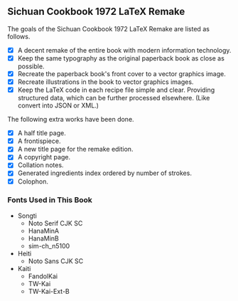 <!--
BSD 3-Clause License

Copyright (c) 2023 Quux System and Technology. All rights reserved.

Redistribution and use in source and binary forms, with or without
modification, are permitted provided that the following conditions are met:

1. Redistributions of source code must retain the above copyright notice, this
   list of conditions and the following disclaimer.

2. Redistributions in binary form must reproduce the above copyright notice,
   this list of conditions and the following disclaimer in the documentation
   and/or other materials provided with the distribution.

3. Neither the name of the copyright holder nor the names of its
   contributors may be used to endorse or promote products derived from
   this software without specific prior written permission.

THIS SOFTWARE IS PROVIDED BY THE COPYRIGHT HOLDERS AND CONTRIBUTORS "AS IS"
AND ANY EXPRESS OR IMPLIED WARRANTIES, INCLUDING, BUT NOT LIMITED TO, THE
IMPLIED WARRANTIES OF MERCHANTABILITY AND FITNESS FOR A PARTICULAR PURPOSE ARE
DISCLAIMED. IN NO EVENT SHALL THE COPYRIGHT HOLDER OR CONTRIBUTORS BE LIABLE
FOR ANY DIRECT, INDIRECT, INCIDENTAL, SPECIAL, EXEMPLARY, OR CONSEQUENTIAL
DAMAGES (INCLUDING, BUT NOT LIMITED TO, PROCUREMENT OF SUBSTITUTE GOODS OR
SERVICES; LOSS OF USE, DATA, OR PROFITS; OR BUSINESS INTERRUPTION) HOWEVER
CAUSED AND ON ANY THEORY OF LIABILITY, WHETHER IN CONTRACT, STRICT LIABILITY,
OR TORT (INCLUDING NEGLIGENCE OR OTHERWISE) ARISING IN ANY WAY OUT OF THE USE
OF THIS SOFTWARE, EVEN IF ADVISED OF THE POSSIBILITY OF SUCH DAMAGE.
-->

## Sichuan Cookbook 1972 LaTeX Remake

The goals of the Sichuan Cookbook 1972 LaTeX Remake are listed as follows.

* [x] A decent remake of the entire book with modern information technology.
* [x] Keep the same typography as the original paperback book as close as
      possible.
* [x] Recreate the paperback book's front cover to a vector graphics image.
* [x] Recreate illustrations in the book to vector graphics images.
* [x] Keep the LaTeX code in each recipe file simple and clear. Providing
      structured data, which can be further processed elsewhere. (Like convert
      into JSON or XML.)

The following extra works have been done.

* [x] A half title page.
* [x] A frontispiece.
* [x] A new title page for the remake edition.
* [x] A copyright page.
* [x] Collation notes.
* [x] Generated ingredients index ordered by number of strokes.
* [x] Colophon.

### Fonts Used in This Book

* Songti
  * Noto Serif CJK SC
  * HanaMinA
  * HanaMinB
  * sim-ch_n5100
* Heiti
  * Noto Sans CJK SC
* Kaiti
  * FandolKai
  * TW-Kai
  * TW-Kai-Ext-B

[modeline1]: # ( vim: set filetype=markdown noautoindent nojoinspaces: )
[modeline2]: # ( vim: set fileencoding=utf-8 spell spelllang=en: )
[modeline3]: # ( vim: set textwidth=78 tabstop=4 shiftwidth=4 softtabstop=4: )
